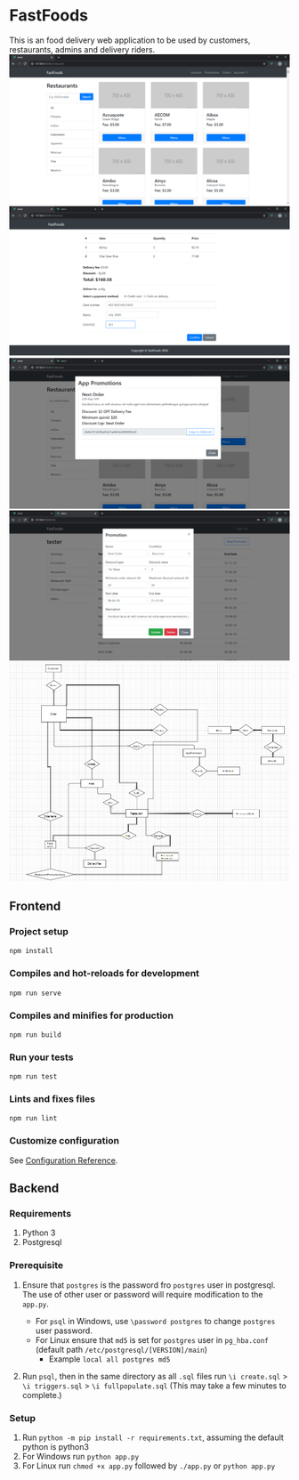 # FastFoods
This is an food delivery web application to be used by customers, restaurants, admins and delivery riders.
![FastFoods Main UI](https://github.com/Exprescode/FastFoods/blob/master/images/ui_2.png?raw=true)
![FastFoods Order UI](https://github.com/Exprescode/FastFoods/blob/master/images/ui_1.png?raw=true)
![FastFoods Promo UI](https://github.com/Exprescode/FastFoods/blob/master/images/ui_3.png?raw=true)
![FastFoods Admin UI](https://github.com/Exprescode/FastFoods/blob/master/images/ui_4.png?raw=true)
![FastFoods ER Diagram](https://github.com/Exprescode/FastFoods/blob/master/images/er.png?raw=true)

## Frontend
### Project setup
```
npm install
```

### Compiles and hot-reloads for development
```
npm run serve
```

### Compiles and minifies for production
```
npm run build
```

### Run your tests
```
npm run test
```

### Lints and fixes files
```
npm run lint
```

### Customize configuration
See [Configuration Reference](https://cli.vuejs.org/config/).


## Backend
### Requirements
1. Python 3
2. Postgresql

### Prerequisite
1. Ensure that `postgres` is the password fro `postgres` user in postgresql. The use of other user or password will require modification to the `app.py`.
    - For `psql` in Windows, use `\password postgres` to change `postgres` user password.
    - For Linux ensure that `md5` is set for `postgres` user in `pg_hba.conf` (default path `/etc/postgresql/[VERSION]/main`)
        - Example `local all postgres md5`

2. Run `psql`, then in the same directory as all `.sql` files run `\i create.sql` >  `\i triggers.sql` > `\i fullpopulate.sql` (This may take a few minutes to complete.)

### Setup
1. Run `python -m pip install -r requirements.txt`, assuming the default python is python3
2. For Windows run `python app.py`
3. For Linux run `chmod +x app.py` followed by `./app.py` or `python app.py`
